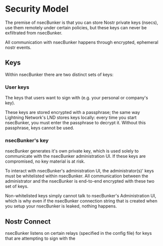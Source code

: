 # Security Model

The premise of nsecBunker is that you can store Nostr private keys (nsecs), use them remotely
under certain policies, but these keys can never be exfiltrated from nsecBunker.

All communication with nsecBunker happens through encrypted, ephemeral nostr events.

## Keys
Within nsecBunker there are two distinct sets of keys:
### User keys
The keys that users want to sign with (e.g. your personal or company's key).

These keys are stored encrypted with a passphrase; the same way Lightning Network's LND
stores keys locally: every time you start nsecBunker, you must enter the passphrase to decrypt it.
Without this passphrase, keys cannot be used.

### nsecBunker's key
nsecBunker generates it's own private key, which is used solely to communicate
with the nsecBunker administration UI. If these keys are compromised, no key material is at risk.

To interact with nsecBunker's administration UI, the administrator(s)' keys must be whitelisted
within nsecBunker. All communication between the administrator and the nsecBunker is end-to-end
encrypted with these two set of keys.

Non-whitelisted keys simply cannot talk to nsecBunker's Administration UI, which is why even if
the nsecBunker connection string that is created when you setup your nsecBunker is leaked, nothing
happens.

## Nostr Connect
nsecBunker listens on certain relays (specified in the config file) for keys that are attempting to
sign with the